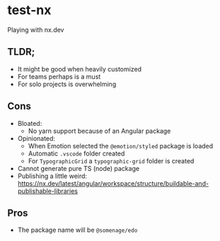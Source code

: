 # test-nx

Playing with nx.dev

## TLDR;

- It might be good when heavily customized
- For teams perhaps is a must
- For solo projects is overwhelming

## Cons

- Bloated:
  - No yarn support because of an Angular package
- Opinionated:
  - When Emotion selected the `@emotion/styled` package is loaded
  - Automatic `.vscode` folder created
  - For `TypographicGrid` a `typographic-grid` folder is created
- Cannot generate pure TS (node) package
- Publishing a little weird: https://nx.dev/latest/angular/workspace/structure/buildable-and-publishable-libraries

## Pros

- The package name will be `@somenage/edo`
